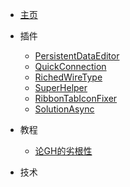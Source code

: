 - [主页](/)
- 插件
    - [PersistentDataEditor](my_plugins/PersistentDataEditor/ "快速修改运算器中的内置数据。")
    - [QuickConnection](my_plugins/QuickConnection/ "快速对运算器进行连线。")
    - [RichedWireType](my_plugins/RichedWireType/ "修改连线的样式。")
    - [SuperHelper](my_plugins/SuperHelper/ "查看运算器的详细信息。")
    - [RibbonTabIconFixer](my_plugins/RibbonTabIconFixer/ "修复分类中的图标缺失问题。")
    - [SolutionAsync](my_plugins/SolutionAsync/ "让GH界面永不卡死。")
    
- 教程
    - [论GH的劣根性](http://www.rhinostudio.cn/goods/show/2290 "关于GH的二次开发的进阶课程。")

- 技术
